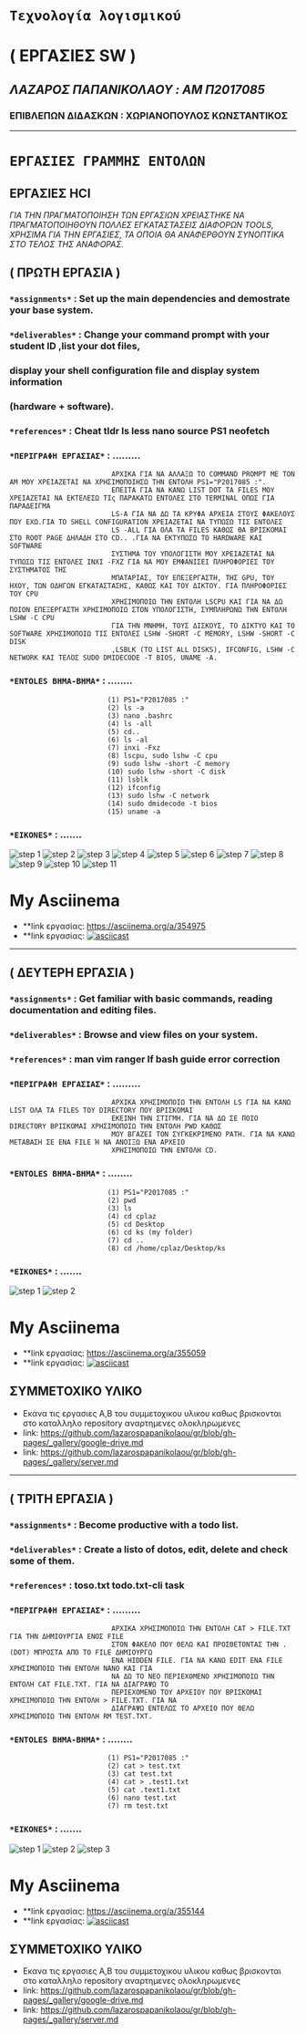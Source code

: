 #               `Τεχνολογία λογισμικού`
#                   ( ΕΡΓΑΣΙΕΣ SW )
##         *ΛΑΖΑΡΟΣ ΠΑΠΑΝΙΚΟΛΑΟΥ : AM Π2017085*
###     ΕΠΙΒΛΕΠΩΝ ΔΙΔΑΣΚΩΝ : ΧΩΡΙΑΝΟΠΟΥΛΟΣ ΚΩΝΣΤΑΝΤΙΚΟΣ

------------------------------------------------------------

#              `ΕΡΓΑΣΙΕΣ ΓΡΑΜΜΗΣ ΕΝΤΟΛΩΝ`

##                 **ΕΡΓΑΣΙΕΣ HCI**


*ΓΙΑ ΤΗΝ ΠΡΑΓΜΑΤΟΠΟΙΗΣΗ ΤΩΝ ΕΡΓΑΣΙΩΝ ΧΡΕΙΑΣΤΗΚΕ ΝΑ ΠΡΑΓΜΑΤΟΠΟΙΗΘΟΥΝ ΠΟΛΛΕΣ ΕΓΚΑΤΑΣΤΑΣΕΙΣ ΔΙΑΦΟΡΩΝ TOOLS, ΧΡΗΣΙΜΑ ΓΙΑ ΤΗΝ ΕΡΓΑΣΙΕΣ,
ΤΑ ΟΠΟΙΑ ΘΑ ΑΝΑΦΕΡΘΟΥΝ ΣΥΝΟΠΤΙΚΑ ΣΤΟ ΤΕΛΟΣ ΤΗΣ ΑΝΑΦΟΡΑΣ.*
##                 ( ΠΡΩΤΗ ΕΡΓΑΣΙΑ )

### `*assignments*` : Set up the main dependencies and demostrate your base system.

### `*deliverables*` : Change your command prompt with your student ID ,list your dot files, 
###                  display your shell configuration file and display system information
###                  (hardware + software).

### `*references*` : Cheat tldr ls less nano source PS1 neofetch

### `*ΠΕΡΙΓΡΑΦΗ ΕΡΓΑΣΙΑΣ*` :  .........
                             ΑΡΧΙΚΑ ΓΙΑ ΝΑ ΑΛΛΑΞΩ ΤΟ COMMAND PROMPT ΜΕ ΤΟΝ ΑΜ ΜΟΥ ΧΡΕΙΑΖΕΤΑΙ ΝΑ ΧΡΗΣΙΜΟΠΟΙΗΣΩ ΤΗΝ ΕΝΤΟΛΗ PS1="P2017085 :".
                             ΕΠΕΙΤΑ ΓΙΑ ΝΑ ΚΑΝΩ LIST DOT ΤΑ FILES ΜΟΥ ΧΡΕΙΑΖΕΤΑΙ ΝΑ ΕΚΤΕΛΕΣΩ ΤΙς ΠΑΡΑΚΑΤΩ ΕΝΤΟΛΕΣ ΣΤΟ TERMINAL ΟΠΩΣ ΓΙΑ ΠΑΡΑΔΕΙΓΜΑ
                             LS-A ΓΙΑ ΝΑ ΔΩ ΤΑ ΚΡΥΦΑ ΑΡΧΕΙΑ ΣΤΟΥΣ ΦΑΚΕΛΟΥΣ ΠΟΥ ΕΧΩ.ΓΙΑ ΤΟ SHELL CONFIGURATION ΧΡΕΙΑΖΕΤΑΙ ΝΑ ΤΥΠΩΣΩ ΤΙΣ ΕΝΤΟΛΕΣ
                             LS -ALL ΓΙΑ ΟΛΑ ΤΑ FILES ΚΑΘΩΣ ΘΑ ΒΡΙΣΚΟΜΑΙ ΣΤΟ ROOT PAGE ΔΗΛΑΔΗ ΣΤΟ CD.. .ΓΙΑ ΝΑ ΕΚΤΥΠΩΣΩ ΤΟ HARDWARE ΚΑΙ SOFTWARE
                             ΣΥΣΤΗΜΑ ΤΟΥ ΥΠΟΛΟΓΙΣΤΗ ΜΟΥ ΧΡΕΙΑΖΕΤΑΙ ΝΑ ΤΥΠΩΣΩ ΤΙΣ ΕΝΤΟΛΕΣ INXI -FXZ ΓΙΑ ΝΑ ΜΟΥ ΕΜΦΑΝΙΣΕΙ ΠΛΗΡΟΦΟΡΙΕΣ ΤΟΥ ΣΥΣΤΗΜΑΤΟΣ ΤΗΣ
                             ΜΠΑΤΑΡΙΑΣ, ΤΟΥ ΕΠΕΞΕΡΓΑΣΤΗ, ΤΗΣ GPU, ΤΟΥ ΗΧΟΥ, ΤΩΝ ΟΔΗΓΩΝ ΕΓΚΑΤΑΣΤΑΣΗΣ, ΚΑΘΩΣ ΚΑΙ ΤΟΥ ΔΙΚΤΟΥ. ΓΙΑ ΠΛΗΡΟΦΟΡΙΕΣ ΤΟΥ CPU
                             ΧΡΗΣΙΜΟΠΟΙΩ ΤΗΝ ΕΝΤΟΛΗ LSCPU ΚΑΙ ΓΙΑ ΝΑ ΔΩ ΠΟΙΟΝ ΕΠΕΞΕΡΓΑΣΤΗ ΧΡΗΣΙΜΟΠΟΙΩ ΣΤΟΝ ΥΠΟΛΟΓΙΣΤΗ, ΣΥΜΠΛΗΡΩΝΩ ΤΗΝ ΕΝΤΟΛΗ LSHW -C CPU
                             ΓΙΑ ΤΗΝ ΜΝΗΜΗ, ΤΟΥΣ ΔΙΣΚΟΥΣ, ΤΟ ΔΙΚΤΥΟ ΚΑΙ ΤΟ SOFTWARE ΧΡΗΣΙΜΟΠΟΙΩ ΤΙΣ ΕΝΤΟΛΕΣ LSHW -SHORT -C MEMORY, LSHW -SHORT -C DISK
                             ,LSBLK (TO LIST ALL DISKS), IFCONFIG, LSHW -C NETWORK ΚΑΙ ΤΕΛΟΣ SUDO DMIDECODE -T BIOS, UNAME -A.


### `*ENTOLES BHMA-BHMA*` : ........
                            (1) PS1="P2017085 :"
                            (2) ls -a
                            (3) nano .bashrc
                            (4) ls -all
                            (5) cd..
                            (6) ls -al
                            (7) inxi -Fxz
                            (8) lscpu, sudo lshw -C cpu
                            (9) sudo lshw -short -C memory
                            (10) sudo lshw -short -C disk
                            (11) lsblk
                            (12) ifconfig
                            (13) sudo lshw -C network
                            (14) sudo dmidecode -t bios
                            (15) uname -a


###  `*EIKONES*` : .......
   
   ![step 1](images/HCI1.png)
   ![step 2](images/HCI2.png)
   ![step 3](images/HCI3.png)
   ![step 4](images/HCI4.png)
   ![step 5](images/HCI5.png)
   ![step 6](images/HCI6.png)
   ![step 7](images/HCI7.png)
   ![step 8](images/HCI8.png)
   ![step 9](images/HCI9.png)
   ![step 10](images/HCI10.png)
   ![step 11](images/HCI11.png)
  
   
   
                  


# My Asciinema

* **link εργασίας: https://asciinema.org/a/354975
* **link εργασίας: [![asciicast](https://asciinema.org/a/354975.svg)](https://asciinema.org/a/354975)


-------------------------------------------------------------------------------------------------------------


##                 ( ΔΕΥΤΕΡΗ ΕΡΓΑΣΙΑ )

### `*assignments*` : Get familiar with basic commands, reading documentation and editing files.

### `*deliverables*` : Browse and view files on your system.

### `*references*` : man vim ranger lf bash guide error correction

### `*ΠΕΡΙΓΡΑΦΗ ΕΡΓΑΣΙΑΣ*` :  .........
                             ΑΡΧΙΚΑ ΧΡΗΣΙΜΟΠΟΙΩ ΤΗΝ ΕΝΤΟΛΗ LS ΓΙΑ ΝΑ ΚΑΝΩ LIST ΟΛΑ ΤΑ FILES ΤΟΥ DIRECTORY ΠΟΥ ΒΡΙΣΚΟΜΑΙ 
                             ΕΚΕΙΝΗ ΤΗΝ ΣΤΙΓΜΗ. ΓΙΑ ΝΑ ΔΩ ΣΕ ΠΟΙΟ DIRECTORY ΒΡΙΣΚΟΜΑΙ ΧΡΗΣΙΜΟΠΟΙΩ ΤΗΝ ΕΝΤΟΛΗ PWD ΚΑΘΩΣ
                             ΜΟΥ ΒΓΑΖΕΙ ΤΟΝ ΣΥΓΚΕΚΡΙΜΕΝΟ PATH. ΓΙΑ ΝΑ ΚΑΝΩ ΜΕΤΑΒΑΣΗ ΣΕ ΕΝΑ FILE Ή ΝΑ ΑΝΟΙΞΩ ΕΝΑ ΑΡΧΕΙΟ 
                             ΧΡΗΣΙΜΟΠΟΙΩ ΤΗΝ ΕΝΤΟΛΗ CD.


### `*ENTOLES BHMA-BHMA*` : ........
                            (1) PS1="P2017085 :"
                            (2) pwd
                            (3) ls
                            (4) cd cplaz
                            (5) cd Desktop
                            (6) cd ks (my folder)
                            (7) cd ..
                            (8) cd /home/cplaz/Desktop/ks
                            


###  `*EIKONES*` : .......
   
   ![step 1](images/HCI12.png)
   ![step 2](images/HCI13.png)
   
   
   
                  


# My Asciinema

* **link εργασίας: https://asciinema.org/a/355059
* **link εργασίας: [![asciicast](https://asciinema.org/a/355059.svg)](https://asciinema.org/a/355059)



## ΣΥΜΜΕΤΟΧΙΚΟ ΥΛΙΚΟ

* Εκανα τις εργασιες Α,Β του συμμετοχικου υλικου καθως βρισκονται στο καταλληλο repository αναρτημενες ολοκληρωμενες
* link: https://github.com/lazarospapanikolaou/gr/blob/gh-pages/_gallery/google-drive.md
* link: https://github.com/lazarospapanikolaou/gr/blob/gh-pages/_gallery/server.md


---------------------------------------------------------------------------------------------------------

##                 ( ΤΡΙΤΗ ΕΡΓΑΣΙΑ )

### `*assignments*` : Become productive with a todo list.
### `*deliverables*` : Create a listo of dotos, edit, delete and check some of them.

### `*references*` : toso.txt todo.txt-cli task

### `*ΠΕΡΙΓΡΑΦΗ ΕΡΓΑΣΙΑΣ*` :  .........
                             ΑΡΧΙΚΑ ΧΡΗΣΙΜΟΠΟΙΩ ΤΗΝ ΕΝΤΟΛΗ CAT > FILE.TXT ΓΙΑ ΤΗΝ ΔΗΜΙΟΥΡΓΙΑ ΕΝΟΣ FILE
                             ΣΤΟΝ ΦΑΚΕΛΟ ΠΟΥ ΘΕΛΩ ΚΑΙ ΠΡΟΣΘΕΤΟΝΤΑΣ ΤΗΝ .(DOT) ΜΠΡΟΣΤΑ ΑΠΟ ΤΟ FILE ΔΗΜΙΟΥΡΓΩ 
                             ΕΝΑ HIDDEN FILE. ΓΙΑ ΝΑ ΚΑΝΩ EDIT ΕΝΑ FILE ΧΡΗΣΙΜΟΠΟΙΩ ΤΗΝ ΕΝΤΟΛΗ ΝΑΝΟ ΚΑΙ ΓΙΑ 
                             ΝΑ ΔΩ ΤΟ ΝΕΟ ΠΕΡΙΕΧΟΜΕΝΟ ΧΡΗΣΙΜΟΠΟΙΩ ΤΗΝ ΕΝΤΟΛΗ CAT FILE.TXT. ΓΙΑ ΝΑ ΔΙΑΓΡΑΨΩ ΤΟ 
                             ΠΕΡΙΕΧΟΜΕΝΟ ΤΟΥ ΑΡΧΕΙΟΥ ΠΟΥ ΒΡΙΣΚΟΜΑΙ ΧΡΗΣΙΜΟΠΟΙΩ ΤΗΝ ΕΝΤΟΛΗ > FILE.ΤΧΤ. ΓΙΑ ΝΑ
                             ΔΙΑΓΡΑΨΩ ΕΝΤΕΛΩΣ ΤΟ ΑΡΧΕΙΟ ΠΟΥ ΘΕΛΩ ΧΡΗΣΙΜΟΠΟΙΩ ΤΗΝ ΕΝΤΟΛΗ RM TEST.ΤΧΤ.


### `*ENTOLES BHMA-BHMA*` : ........
                            (1) PS1="P2017085 :"
                            (2) cat > test.txt
                            (3) cat test.txt
                            (4) cat > .test1.txt
                            (5) cat .text1.txt
                            (6) nano test.txt
                            (7) rm test.txt
                          


###  `*EIKONES*` : .......
   
   ![step 1](images/HCI14.png)
   ![step 2](images/HCI15.png)
   ![step 3](images/HCI16.png)
 
  
   

# My Asciinema

* **link εργασίας: https://asciinema.org/a/355144
* **link εργασίας: [![asciicast](https://asciinema.org/a/355144.svg)](https://asciinema.org/a/355144)



## ΣΥΜΜΕΤΟΧΙΚΟ ΥΛΙΚΟ

* Εκανα τις εργασιες Α,Β του συμμετοχικου υλικου καθως βρισκονται στο καταλληλο repository αναρτημενες ολοκληρωμενες
* link: https://github.com/lazarospapanikolaou/gr/blob/gh-pages/_gallery/google-drive.md
* link: https://github.com/lazarospapanikolaou/gr/blob/gh-pages/_gallery/server.md
